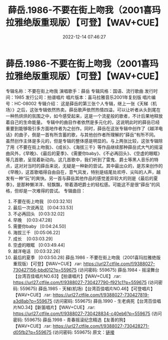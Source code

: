 ﻿---
title: 薛岳.1986-不要在街上吻我（2001喜玛拉雅绝版重现版）【可登】【WAV+CUE】
date: 2022-12-14 07:46:27
categories: WAV车载音乐、镜像
tags: 华语中文
---
# 薛岳.1986-不要在街上吻我（2001喜玛拉雅绝版重现版）【可登】【WAV+CUE】

专辑名称：不要在街上吻我
演唱歌手：薛岳
专辑风格：国语、流行歌曲
发行时间：1985
发行公司：拍谱唱片
唱片版本：喜马拉雅音乐2001年复刻版
唱片编号：HC-08002
专辑介绍：
这是薛岳的第三张个人专辑，继上一张《天梯（机场）》之后，这张专辑依然热卖。薛岳歌声依然热情四溢，可以让听者从头到尾在一种热烘烘的氛围之中，如今感受起来，这是一个流星般的歌者，不计后果地释放着自己的生命能量。
专辑中的曲目作者依然是多元化的，这说明此时的薛岳已经重要到能够吸引多方面地作者为之创作。同时，薛岳在这张专辑中创作了《越洋电话》的曲子，倒是一首有所含蓄的歌，与其他创作者所理解的“薛岳”有所不同。
虽然创作主体是多元的，但是专辑的整体感是明显的。与上两张比较，这张专辑除了用《不要在街上吻我》、《成长》、《海拔三千》等作品继续那种薛岳式大气的摇滚曲风外，《早晚》、《最后的夏季》、《需要你baby》、《不必再回头》、《空虚的眼眶》等几首歌，呈现着新动向。这几首歌中，我们听到了雷鬼、爵士等黑人音乐的特点，这对对当时的薛岳来说，无疑是一种新的尝试。其中最出众的，是苏来创作的《早晚》，这首歌唱得自由自在，意气风发，特别是结尾处欢呼、尖叫的人声，越发有一种“玩”的爽快。另一首与薛岳其他作品的感觉差异较大的则是《最后的夏季》，是那种懒洋洋、轻飘飘，带着酒吧爵士的轻松感。可能这不是很“薛岳”的风格，但却是一次难得的尝试。
专辑曲目：
01. 不要在街上吻我   [0:03:32.10]
02. 最后一次说再见   [0:04:33.53]
03. 不必再回头   [0:03:32.02]
04. 早晚    [0:03:47.28]
05. 需要你baby   [0:04:24.50]
06. 海拔三千   [0:05:06.22]
07. 成长    [0:03:03.29]
08. 空虚的眼眶   [0:03:49.44]
09. 越洋电话   [0:03:32.26]
10. 最后的夏季   [0:03:50.28]
薛岳.1986 - 不要在街上吻我（2001喜玛拉雅绝版重现版）【可登】【WAV+CUE】.rar: https://url27.ctfile.com/f/9388027-730427156-bbd012?p=559675
(访问密码: 559675)
薛岳.1984 - 摇滚舞台【台湾百佳唱片NO.63】【拍谱唱片】【WAV+CUE】.rar: https://url27.ctfile.com/f/9388027-730427790-f921c1?p=559675
(访问密码: 559675)
薛岳.1985 - 天梯(机场)【台湾百佳唱片NO.46】【可登唱片】【WAV+CUE】.rar: https://url27.ctfile.com/f/9388027-730427819-a3d8ab?p=559675
(访问密码: 559675)
薛岳.1990 - 生老病死【台湾百佳唱片NO.34】【新笛唱片】【WAV+CUE】.rar: https://url27.ctfile.com/f/9388027-730428834-c40eb6?p=559675
(访问密码: 559675)
薛岳.1998 - 青春摇滚纪念精选【友善的狗】【WAV+CUE】.rar: https://url27.ctfile.com/f/9388027-730428271-d05fb2?p=559675
(访问密码: 559675)
原文：[链接](https://blog.sina.com.cn/s/blog_1647c7e76010310lq.html)